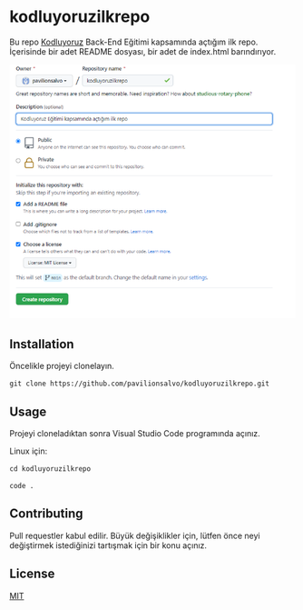 # kodluyoruzilkrepo
Bu repo [Kodluyoruz](https://www.kodluyoruz.org/) Back-End Eğitimi kapsamında açtığım ilk repo. İçerisinde bir adet README dosyası, bir adet de index.html barındırıyor.

![repo](repo.png)

## Installation
Öncelikle projeyi clonelayın. 

```
git clone https://github.com/pavilionsalvo/kodluyoruzilkrepo.git
```

## Usage
Projeyi cloneladıktan sonra Visual Studio Code programında açınız.

Linux için:

```
cd kodluyoruzilkrepo
```

```
code .
```

## Contributing

Pull requestler kabul edilir. Büyük değişiklikler için, lütfen önce neyi değiştirmek istediğinizi tartışmak için bir konu açınız.

## License

[MIT](https://choosealicense.com/licenses/mit/)
